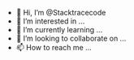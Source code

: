 - 👋 Hi, I’m @Stacktracecode
- 👀 I’m interested in ...
- 🌱 I’m currently learning ...
- 💞️ I’m looking to collaborate on ...
- 📫 How to reach me ...

<!---
Stacktracecode/Stacktracecode is a ✨ special ✨ repository because its `README.md` (this file) appears on your GitHub profile.
You can click the Preview link to take a look at your changes.
--->
